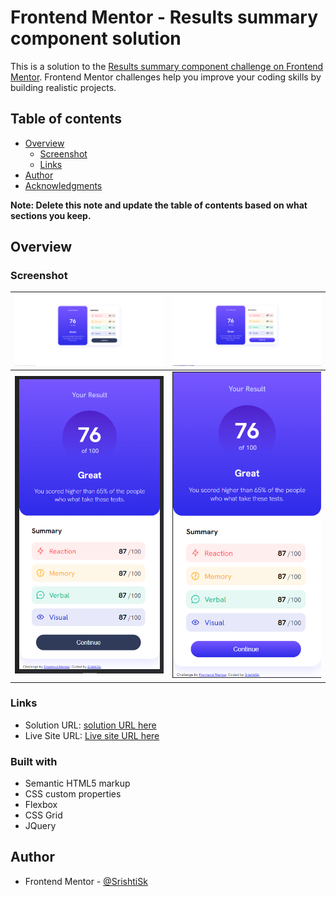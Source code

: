 # Frontend Mentor - Results summary component solution

This is a solution to the [Results summary component challenge on Frontend Mentor](https://www.frontendmentor.io/challenges/results-summary-component-CE_K6s0maV). Frontend Mentor challenges help you improve your coding skills by building realistic projects. 

## Table of contents

- [Overview](#overview)
  - [Screenshot](#screenshot)
  - [Links](#links)
- [Author](#author)
- [Acknowledgments](#acknowledgments)

**Note: Delete this note and update the table of contents based on what sections you keep.**

## Overview

### Screenshot

| ![desktop](./design/solutioin-images/desktop.png) | ![desktop-active](./design/solutioin-images/desktop-active.png) |
| --------------------------------------- | --------------------------------------- |
| ![mobile](./design/solutioin-images/mobile.png) | ![mobile-active](./design/solutioin-images/mobile-active.png) |

### Links

- Solution URL: [solution URL here](https://github.com/SrishtiSk/results-summary-componen)
- Live Site URL: [Live site URL here](https://srishtisk.github.io/results-summary-component)

### Built with

- Semantic HTML5 markup
- CSS custom properties
- Flexbox
- CSS Grid
- JQuery


## Author

- Frontend Mentor - [@SrishtiSk](https://www.frontendmentor.io/profile/SrishtiSk)
